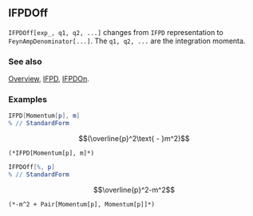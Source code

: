 ## IFPDOff

`IFPDOff[exp_, q1, q2, ...]` changes from `IFPD` representation to `FeynAmpDenominator[...]`. The `q1, q2, ...` are the integration momenta.

### See also

[Overview](Extra/FeynCalc.md), [IFPD](IFPD.md), [IFPDOn](IFPDOn.md).

### Examples

```mathematica
IFPD[Momentum[p], m]
% // StandardForm
```

$$(\overline{p}^2\text{ - }m^2)$$

```
(*IFPD[Momentum[p], m]*)
```

```mathematica
IFPDOff[%, p]
% // StandardForm
```

$$\overline{p}^2-m^2$$

```
(*-m^2 + Pair[Momentum[p], Momentum[p]]*)
```

